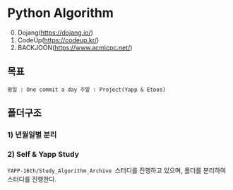 # Python Algorithm

0. Dojang(https://dojang.io/)
1. CodeUp(https://codeup.kr/)
2. BACKJOON(https://www.acmicpc.net/)

## 목표

    평일 : One commit a day 주말 : Project(Yapp & Etoos)
    
## 폴더구조

### 1) 년월일별 분리
### 2) Self & Yapp Study

`YAPP-16th/Study_Algorithm_Archive `스터디를 진행하고 있으며, 폴더를 분리하여 스터디를 진행한다.